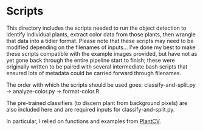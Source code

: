 # Scripts
This directory includes the scripts needed to run the object detection to identify individual plants, extract color data from those plants, then wrangle that data into a tidier format. Please note that these scripts may need to be modified depending on the filenames of inputs... I've done my best to make these scripts compatible with the example images provided, but have not as yet gone back through the entire pipeline start to finish; these were originally written to be paired with several intermediate bash scripts that ensured lots of metadata could be carried forward through filenames. 

The order with which the scripts should be used goes:
classify-and-split.py -> analyze-color.py -> format-color.R

The pre-trained classifiers (to discern plant from background pixels) are also included here and are required inputs for classify-and-split.py.

In particular, I relied on functions and examples from [PlantCV](https://plantcv.readthedocs.io/en/stable/).
